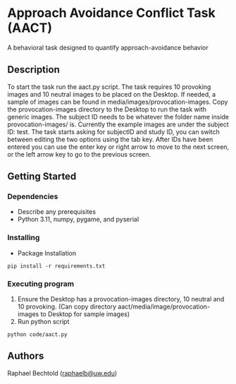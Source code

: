 # Approach Avoidance Conflict Task (AACT)
A behavioral task designed to quantify approach-avoidance behavior 

## Description

To start the task run the aact.py script. The task requires 10 provoking images and 10 neutral images to be placed on the Desktop. If needed, a sample of images can be found in media/images/provocation-images. Copy the provocation-images directory to the Desktop to run the task with generic images. The subject ID needs to be whatever the folder name inside provocation-images/ is. Currently the example images are under the subject ID: test. The task starts asking for subjectID and study ID, you can switch between editing the two options using the tab key. After IDs have been entered you can use the enter key or right arrow to move to the next screen, or the left arrow key to go to the previous screen.

## Getting Started

### Dependencies

* Describe any prerequisites
* Python 3.11, numpy, pygame, and pyserial

### Installing
* Package Installation
```
pip install -r requirements.txt
```

### Executing program
1. Ensure the Desktop has a provocation-images directory, 10 neutral and 10 provoking. (Can copy directory aact/media/image/provocation-images to Desktop for sample images)
2. Run python script
```
python code/aact.py
```

## Authors
Raphael Bechtold (raphaelb@uw.edu)
